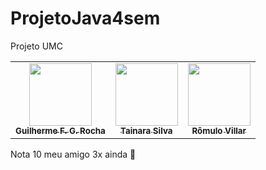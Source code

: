# ProjetoJava4sem
Projeto UMC
<table>
  <tr>
    <td align="center"><a href="https://github.com/guifgr"><img src="https://avatars0.githubusercontent.com/u/39571461?v=4" width="100px;" alt=""/><br /><sub><b>Guilherme F. G. Rocha</b></sub></a><br /></td>
    <td align="center"><a href="https://github.com/TainaraSilvaT"><img src="https://avatars2.githubusercontent.com/u/63371891?v=4" width="100px;" alt=""/><br /><sub><b>Tainara Silva</b></sub></a><br /></td>
    <td align="center"><a href="https://github.com/rovica"><img src="https://avatars2.githubusercontent.com/u/54681116?v=4" width="100px;" alt=""/><br /><sub><b>Rômulo Villar</b></sub></a><br /></td>
  </tr>
</table>
<p>Nota 10 meu amigo 3x ainda 💖</p>
